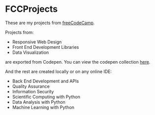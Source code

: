 # FCCProjects
These are my projects from [freeCodeCamp](https://www.freecodecamp.org/ry2uko). 

Projects from:
- Responsive Web Design
- Front End Development Libraries
- Data Visualization

are exported from Codepen. You can view the codepen collection [here](https://codepen.io/collection/kNNkPK).

And the rest are created locally or on any online IDE:
- Back End Development and APIs
- Quality Assurance
- Information Security
- Scientific Computing with Python
- Data Analysis with Python
- Machine Learning with Python
